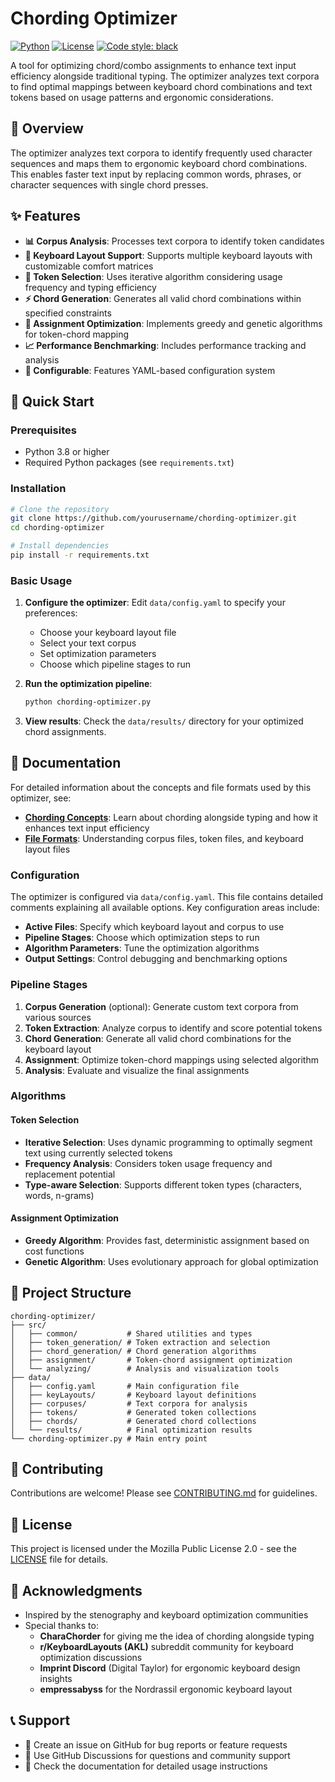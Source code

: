 # Chording Optimizer

[![Python](https://img.shields.io/badge/python-3.8+-blue.svg)](https://www.python.org/downloads/)
[![License](https://img.shields.io/badge/license-MPL--2.0-green.svg)](LICENSE)
[![Code style: black](https://img.shields.io/badge/code%20style-black-000000.svg)](https://github.com/psf/black)

A tool for optimizing chord/combo assignments to enhance text input efficiency alongside traditional typing. The optimizer analyzes text corpora to find optimal mappings between keyboard chord combinations and text tokens based on usage patterns and ergonomic considerations.

## 🎯 Overview

The optimizer analyzes text corpora to identify frequently used character sequences and maps them to ergonomic keyboard chord combinations. This enables faster text input by replacing common words, phrases, or character sequences with single chord presses.

## ✨ Features

- **📊 Corpus Analysis**: Processes text corpora to identify token candidates
- **🎹 Keyboard Layout Support**: Supports multiple keyboard layouts with customizable comfort matrices
- **🧠 Token Selection**: Uses iterative algorithm considering usage frequency and typing efficiency
- **⚡ Chord Generation**: Generates all valid chord combinations within specified constraints
- **🎯 Assignment Optimization**: Implements greedy and genetic algorithms for token-chord mapping
- **📈 Performance Benchmarking**: Includes performance tracking and analysis
- **🔧 Configurable**: Features YAML-based configuration system

## 🚀 Quick Start

### Prerequisites

- Python 3.8 or higher
- Required Python packages (see `requirements.txt`)

### Installation

```bash
# Clone the repository
git clone https://github.com/yourusername/chording-optimizer.git
cd chording-optimizer

# Install dependencies
pip install -r requirements.txt
```

### Basic Usage

1. **Configure the optimizer**: Edit `data/config.yaml` to specify your preferences:

   - Choose your keyboard layout file
   - Select your text corpus
   - Set optimization parameters
   - Choose which pipeline stages to run

2. **Run the optimization pipeline**:

   ```bash
   python chording-optimizer.py
   ```

3. **View results**: Check the `data/results/` directory for your optimized chord assignments.

## 📖 Documentation

For detailed information about the concepts and file formats used by this optimizer, see:

- **[Chording Concepts](docs/chording-concepts.md)**: Learn about chording alongside typing and how it enhances text input efficiency
- **[File Formats](docs/file-formats.md)**: Understanding corpus files, token files, and keyboard layout files

### Configuration

The optimizer is configured via `data/config.yaml`. This file contains detailed comments explaining all available options. Key configuration areas include:

- **Active Files**: Specify which keyboard layout and corpus to use
- **Pipeline Stages**: Choose which optimization steps to run
- **Algorithm Parameters**: Tune the optimization algorithms
- **Output Settings**: Control debugging and benchmarking options

### Pipeline Stages

1. **Corpus Generation** (optional): Generate custom text corpora from various sources
2. **Token Extraction**: Analyze corpus to identify and score potential tokens
3. **Chord Generation**: Generate all valid chord combinations for the keyboard layout
4. **Assignment**: Optimize token-chord mappings using selected algorithm
5. **Analysis**: Evaluate and visualize the final assignments

### Algorithms

#### Token Selection

- **Iterative Selection**: Uses dynamic programming to optimally segment text using currently selected tokens
- **Frequency Analysis**: Considers token usage frequency and replacement potential
- **Type-aware Selection**: Supports different token types (characters, words, n-grams)

#### Assignment Optimization

- **Greedy Algorithm**: Provides fast, deterministic assignment based on cost functions
- **Genetic Algorithm**: Uses evolutionary approach for global optimization

## 📁 Project Structure

```
chording-optimizer/
├── src/
│   ├── common/           # Shared utilities and types
│   ├── token_generation/ # Token extraction and selection
│   ├── chord_generation/ # Chord generation algorithms
│   ├── assignment/       # Token-chord assignment optimization
│   └── analyzing/        # Analysis and visualization tools
├── data/
│   ├── config.yaml       # Main configuration file
│   ├── keyLayouts/       # Keyboard layout definitions
│   ├── corpuses/         # Text corpora for analysis
│   ├── tokens/           # Generated token collections
│   ├── chords/           # Generated chord collections
│   └── results/          # Final optimization results
└── chording-optimizer.py # Main entry point
```

## 🤝 Contributing

Contributions are welcome! Please see [CONTRIBUTING.md](CONTRIBUTING.md) for guidelines.

## 📄 License

This project is licensed under the Mozilla Public License 2.0 - see the [LICENSE](LICENSE) file for details.

## 🙏 Acknowledgments

- Inspired by the stenography and keyboard optimization communities
- Special thanks to:
  - **CharaChorder** for giving me the idea of chording alongside typing
  - **r/KeyboardLayouts (AKL)** subreddit community for keyboard optimization discussions
  - **Imprint Discord** (Digital Taylor) for ergonomic keyboard design insights
  - **empressabyss** for the Nordrassil ergonomic keyboard layout

## 📞 Support

- 📧 Create an issue on GitHub for bug reports or feature requests
- 💬 Use GitHub Discussions for questions and community support
- 📖 Check the documentation for detailed usage instructions
